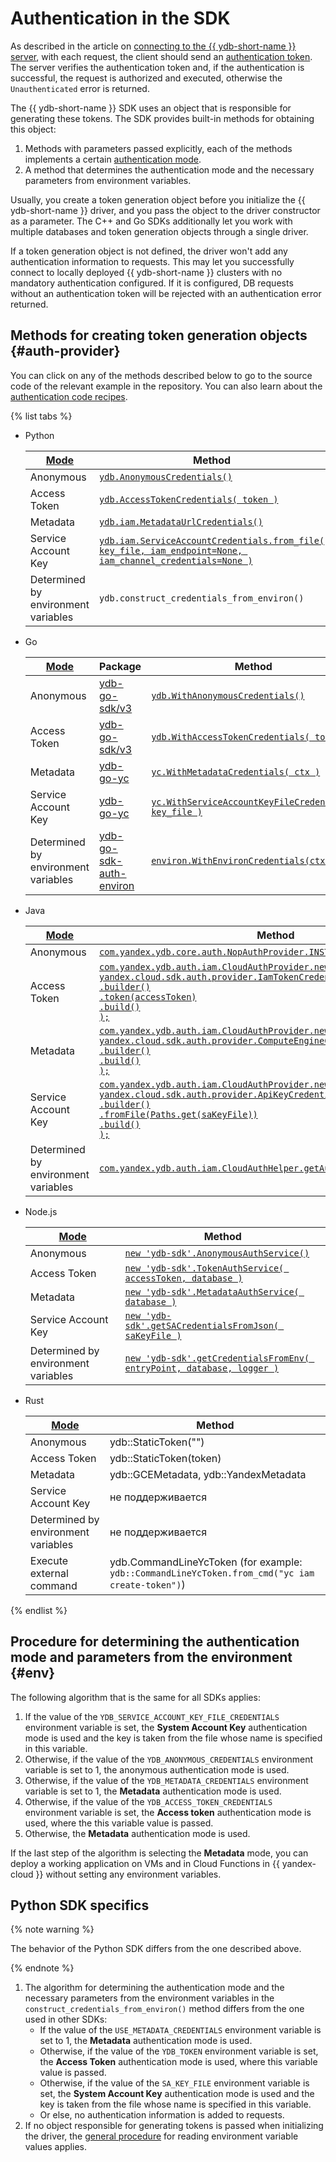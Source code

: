 # Authentication in the SDK

As described in the article on [connecting to the {{ ydb-short-name }} server](../../../concepts/connect.md), with each request, the client should send an [authentication token](../../../concepts/connect.md#auth). The server verifies the authentication token and, if the authentication is successful, the request is authorized and executed, otherwise the `Unauthenticated` error is returned.

The {{ ydb-short-name }} SDK uses an object that is responsible for generating these tokens. The SDK provides built-in methods for obtaining this object:

1. Methods with parameters passed explicitly, each of the methods implements a certain [authentication mode](../../../concepts/connect.md#auth-modes).
2. A method that determines the authentication mode and the necessary parameters from environment variables.

Usually, you create a token generation object before you initialize the {{ ydb-short-name }} driver, and you pass the object to the driver constructor as a parameter. The C++ and Go SDKs additionally let you work with multiple databases and token generation objects through a single driver.

If a token generation object is not defined, the driver won't add any authentication information to requests. This may let you successfully connect to locally deployed {{ ydb-short-name }} clusters with no mandatory authentication configured. If it is configured, DB requests without an authentication token will be rejected with an authentication error returned.

## Methods for creating token generation objects {#auth-provider}

You can click on any of the methods described below to go to the source code of the relevant example in the repository. You can also learn about the [authentication code recipes](../recipes/auth/index.md).

{% list tabs %}

- Python

  | [Mode](../../../concepts/connect.md#auth-modes) | Method |
  | ----- | ----- |
  | Anonymous | [`ydb.AnonymousCredentials()`](https://github.com/yandex-cloud/ydb-python-sdk/tree/master/examples/anonymous-credentials) |
  | Access Token | [`ydb.AccessTokenCredentials( token )`](https://github.com/yandex-cloud/ydb-python-sdk/tree/master/examples/access-token-credentials) |
  | Metadata | [`ydb.iam.MetadataUrlCredentials()`](https://github.com/yandex-cloud/ydb-python-sdk/tree/master/examples/metadata-credentials) |
  | Service Account Key | [`ydb.iam.ServiceAccountCredentials.from_file(`</br> `key_file, iam_endpoint=None, iam_channel_credentials=None )`](https://github.com/yandex-cloud/ydb-python-sdk/tree/master/examples/service-account-credentials) |
  | Determined by environment variables | `ydb.construct_credentials_from_environ()` |

- Go

  | [Mode](../../../concepts/connect.md#auth-modes) | Package | Method |
  | ----- | ----- | ---- |
  | Anonymous | [ydb-go-sdk/v3](https://github.com/ydb-platform/ydb-go-sdk/blob/master/go.mod) | [`ydb.WithAnonymousCredentials()`](https://github.com/ydb-platform/ydb-go-examples/tree/master/cmd/auth/anonymous_credentials) |
  | Access Token | [ydb-go-sdk/v3](https://github.com/ydb-platform/ydb-go-sdk/blob/master/go.mod) | [`ydb.WithAccessTokenCredentials( token )`](https://github.com/ydb-platform/ydb-go-examples/tree/master/cmd/auth/access_token_credentials) |
  | Metadata | [ydb-go-yc](https://github.com/ydb-platform/ydb-go-yc/blob/master/go.mod) | [`yc.WithMetadataCredentials( ctx )`](https://github.com/ydb-platform/ydb-go-examples/tree/master/cmd/auth/metadata_credentials) |
  | Service Account Key | [ydb-go-yc](https://github.com/ydb-platform/ydb-go-yc/blob/master/go.mod) | [`yc.WithServiceAccountKeyFileCredentials( key_file )`](https://github.com/ydb-platform/ydb-go-examples/tree/master/cmd/auth/service_account_credentials) |
  | Determined by environment variables | [ydb-go-sdk-auth-environ](https://github.com/ydb-platform/ydb-go-sdk-auth-environ/blob/master/go.mod) | [`environ.WithEnvironCredentials(ctx)`](https://github.com/ydb-platform/ydb-go-examples/tree/master/cmd/auth/environ) |

- Java

  | [Mode](../../../concepts/connect.md#auth-modes) | Method |
  | ----- | ----- |
  | Anonymous | [`com.yandex.ydb.core.auth.NopAuthProvider.INSTANCE`](https://github.com/yandex-cloud/ydb-java-sdk/tree/master/examples/auth/anonymous_credentials) |
  | Access Token | [`com.yandex.ydb.auth.iam.CloudAuthProvider.newAuthProvider(`</br> `yandex.cloud.sdk.auth.provider.IamTokenCredentialProvider`</br> `.builder()`</br> `.token(accessToken)`</br> `.build()`</br>`);`](https://github.com/yandex-cloud/ydb-java-sdk/tree/master/examples/auth/access_token_credentials) |
  | Metadata | [`com.yandex.ydb.auth.iam.CloudAuthProvider.newAuthProvider(`</br> `yandex.cloud.sdk.auth.provider.ComputeEngineCredentialProvider`</br> `.builder()`</br> `.build()`</br>`);`](https://github.com/yandex-cloud/ydb-java-sdk/tree/master/examples/auth/metadata_credentials) |
  | Service Account Key | [`com.yandex.ydb.auth.iam.CloudAuthProvider.newAuthProvider(`</br> `yandex.cloud.sdk.auth.provider.ApiKeyCredentialProvider`</br> `.builder()`</br> `.fromFile(Paths.get(saKeyFile))`</br> `.build()`</br>`);`](https://github.com/yandex-cloud/ydb-java-sdk/tree/master/examples/auth/service_account_credentials) |
  | Determined by environment variables | [`com.yandex.ydb.auth.iam.CloudAuthHelper.getAuthProviderFromEnviron();`](https://github.com/yandex-cloud/ydb-java-sdk/tree/master/examples/auth/environ/src/main/java/com/yandex/ydb/example) |

- Node.js

  | [Mode](../../../concepts/connect.md#auth-modes) | Method |
  | ----- | ----- |
  | Anonymous | [`new 'ydb-sdk'.AnonymousAuthService()`](https://github.com/ydb-platform/ydb-nodejs-sdk/tree/main/examples/auth/anonymous-credentials) |
  | Access Token | [`new 'ydb-sdk'.TokenAuthService( accessToken, database )`](https://github.com/ydb-platform/ydb-nodejs-sdk/tree/main/examples/auth/access-token-credentials) |
  | Metadata | [`new 'ydb-sdk'.MetadataAuthService( database )`](https://github.com/ydb-platform/ydb-nodejs-sdk/tree/main/examples/auth/metadata-credentials) |
  | Service Account Key | [`new 'ydb-sdk'.getSACredentialsFromJson( saKeyFile )`](https://github.com/ydb-platform/ydb-nodejs-sdk/tree/main/examples/auth/service-account-credentials) |
  | Determined by environment variables | [`new 'ydb-sdk'.getCredentialsFromEnv( entryPoint, database, logger )`](https://github.com/ydb-platform/ydb-nodejs-sdk/tree/main/examples/auth/environ) |

- Rust

  [Mode](../../../concepts/connect.md#auth-modes) | Method
    ----- | -----
  Anonymous | ydb::StaticToken("")
  Access Token | ydb::StaticToken(token)
  Metadata | ydb::GCEMetadata, ydb::YandexMetadata
  Service Account Key | не поддерживается
  Determined by environment variables | не поддерживается
  Execute external command | ydb.CommandLineYcToken (for example: ```ydb::CommandLineYcToken.from_cmd("yc iam create-token")```)

{% endlist %}

## Procedure for determining the authentication mode and parameters from the environment {#env}

The following algorithm that is the same for all SDKs applies:

1. If the value of the `YDB_SERVICE_ACCOUNT_KEY_FILE_CREDENTIALS` environment variable is set, the **System Account Key** authentication mode is used and the key is taken from the file whose name is specified in this variable.
2. Otherwise, if the value of the `YDB_ANONYMOUS_CREDENTIALS` environment variable is set to 1, the anonymous authentication mode is used.
3. Otherwise, if the value of the `YDB_METADATA_CREDENTIALS` environment variable is set to 1, the **Metadata** authentication mode is used.
4. Otherwise, if the value of the `YDB_ACCESS_TOKEN_CREDENTIALS` environment variable is set, the **Access token** authentication mode is used, where the this variable value is passed.
5. Otherwise, the **Metadata** authentication mode is used.

If the last step of the algorithm is selecting the **Metadata** mode, you can deploy a working application on VMs and in Cloud Functions in {{ yandex-cloud }} without setting any environment variables.

## Python SDK specifics

{% note warning %}

The behavior of the Python SDK differs from the one described above.

{% endnote %}

1. The algorithm for determining the authentication mode and the necessary parameters from the environment variables in the `construct_credentials_from_environ()` method differs from the one used in other SDKs:
   - If the value of the `USE_METADATA_CREDENTIALS` environment variable is set to 1, the **Metadata** authentication mode is used.
   - Otherwise, if the value of the `YDB_TOKEN` environment variable is set, the **Access Token** authentication mode is used, where this variable value is passed.
   - Otherwise, if the value of the `SA_KEY_FILE` environment variable is set, the **System Account Key** authentication mode is used and the key is taken from the file whose name is specified in this variable.
   - Or else, no authentication information is added to requests.
2. If no object responsible for generating tokens is passed when initializing the driver, the [general procedure](#env) for reading environment variable values applies.


